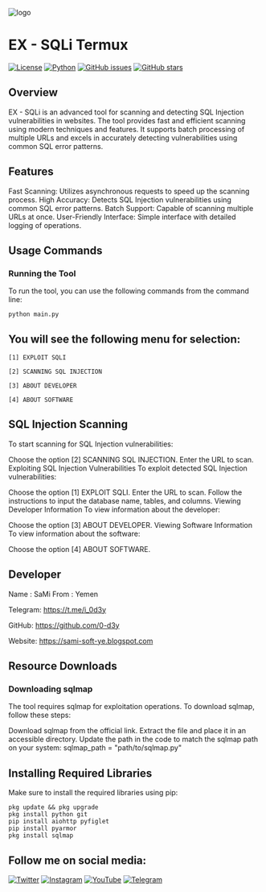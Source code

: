 
![logo](https://raw.githubusercontent.com/mr-sami-x/SQLi/main/Picsart_23-07-21_02-11-16-006.png)

# EX - SQLi Termux

[![License](https://img.shields.io/badge/license-MIT-blue.svg)](https://opensource.org/licenses/MIT)
[![Python](https://img.shields.io/badge/python-3.6%2B-blue.svg)](https://www.python.org/downloads/release)
[![GitHub issues](https://img.shields.io/github/issues/0-d3y/Ex-SQLi)](https://github.com/0-d3y/Ex-SQLi/issues)
[![GitHub stars](https://img.shields.io/github/stars/0-d3y/Ex-SQLi)](https://github.com/0-d3y/Ex-SQLi/stargazers)


## Overview
EX - SQLi is an advanced tool for scanning and detecting SQL Injection vulnerabilities in websites. The tool provides fast and efficient scanning using modern techniques and features. It supports batch processing of multiple URLs and excels in accurately detecting vulnerabilities using common SQL error patterns.


## Features
Fast Scanning: Utilizes asynchronous requests to speed up the scanning process.
High Accuracy: Detects SQL Injection vulnerabilities using common SQL error patterns.
Batch Support: Capable of scanning multiple URLs at once.
User-Friendly Interface: Simple interface with detailed logging of operations.


## Usage Commands
### Running the Tool
To run the tool, you can use the following commands from the command line:

```
python main.py
```

## You will see the following menu for selection:
```
[1] EXPLOIT SQLI

[2] SCANNING SQL INJECTION

[3] ABOUT DEVELOPER

[4] ABOUT SOFTWARE
```


## SQL Injection Scanning
To start scanning for SQL Injection vulnerabilities:


Choose the option [2] SCANNING SQL INJECTION.
Enter the URL to scan.
Exploiting SQL Injection Vulnerabilities
To exploit detected SQL Injection vulnerabilities:

Choose the option [1] EXPLOIT SQLI.
Enter the URL to scan.
Follow the instructions to input the database name, tables, and columns.
Viewing Developer Information
To view information about the developer:

Choose the option [3] ABOUT DEVELOPER.
Viewing Software Information
To view information about the software:

Choose the option [4] ABOUT SOFTWARE.
## Developer
Name : SaMi
From : Yemen

Telegram: https://t.me/i_0d3y

GitHub: https://github.com/0-d3y

Website: https://sami-soft-ye.blogspot.com


## Resource Downloads

### Downloading sqlmap
The tool requires sqlmap for exploitation operations. To download sqlmap, follow these steps:


Download sqlmap from the official link.
Extract the file and place it in an accessible directory.
Update the path in the code to match the sqlmap path on your system:
sqlmap_path = "path/to/sqlmap.py"


## Installing Required Libraries
Make sure to install the required libraries using pip:
```
pkg update && pkg upgrade
pkg install python git
pip install aiohttp pyfiglet
pip install pyarmor
pkg install sqlmap
```

## Follow me on social media:

[![Twitter](https://img.shields.io/badge/Twitter-1DA1F2?style=for-the-badge&logo=twitter&logoColor=white)](https://twitter.com/Linux_ye)
[![Instagram](https://img.shields.io/badge/Instagram-E4405F?style=for-the-badge&logo=instagram&logoColor=white)](https://www.instagram.com/cyber_77k)
[![YouTube](https://img.shields.io/badge/YouTube-FF0000?style=for-the-badge&logo=youtube&logoColor=white)](https://www.youtube.com/0.d3y)
[![Telegram](https://img.shields.io/badge/Telegram-2CA5E0?style=for-the-badge&logo=telegram&logoColor=white)](https://t.me/i_0d3y)
